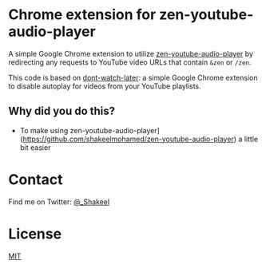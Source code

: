 # Chrome extension for zen-youtube-audio-player
A simple Google Chrome extension to utilize [zen-youtube-audio-player](https://github.com/shakeelmohamed/zen-youtube-audio-player) by redirecting any requests to YouTube video URLs that contain `&zen` or `/zen`.

This code is based on [dont-watch-later](https://github.com/shakeelmohamed/dont-watch-later): a simple Google Chrome extension to disable autoplay for videos from your YouTube playlists.

## Why did you do this?

* To make using zen-youtube-audio-player](https://github.com/shakeelmohamed/zen-youtube-audio-player) a little bit easier

# Contact

Find me on Twitter: [@_Shakeel](http://twitter.com/_shakeel)

# License

[MIT](LICENSE)